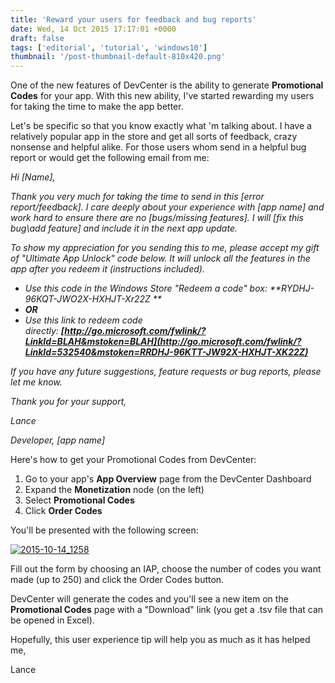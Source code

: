 ```yaml
---
title: 'Reward your users for feedback and bug reports'
date: Wed, 14 Oct 2015 17:17:01 +0000
draft: false
tags: ['editorial', 'tutorial', 'windows10']
thumbnail: '/post-thumbnail-default-810x420.png'
---
```


One of the new features of DevCenter is the ability to generate **Promotional Codes** for your app. With this new ability, I've started rewarding my users for taking the time to make the app better.

Let's be specific so that you know exactly what 'm talking about. I have a relatively popular app in the store and get all sorts of feedback, crazy nonsense and helpful alike. For those users whom send in a helpful bug report or would get the following email from me:

_Hi \[Name\],_

_Thank you very much for taking the time to send in this \[error report/feedback\]. I care deeply about your experience with \[app name\] and work hard to ensure there are no \[bugs/missing features\]. I will \[fix this bug\\add feature\] and include it in the next app update._

_To show my appreciation for you sending this to me, please accept my gift of "Ultimate App Unlock" code below. It will unlock all the features in the app after you redeem it (instructions included)._

*   _Use this code in the Windows Store "Redeem a code" box: **RYDHJ-96KQT-JWO2X-HXHJT-Xr22Z **_
*   _**OR**_
*   _Use this link to redeem code directly: **[http://go.microsoft.com/fwlink/?LinkId=BLAH&mstoken=BLAH](http://go.microsoft.com/fwlink/?LinkId=532540&mstoken=RRDHJ-96KTT-JW92X-HXHJT-XK22Z)**_

_If you have any future suggestions, feature requests or bug reports, please let me know._

_Thank you for your support,_

_Lance_

_Developer, \[app name\]_

Here's how to get your Promotional Codes from DevCenter:

1.  Go to your app's **App Overview** page from the DevCenter Dashboard
2.  Expand the **Monetization** node (on the left)
3.  Select **Promotional Codes**
4.  Click **Order Codes**

You'll be presented with the following screen:

[![2015-10-14_1258](/wp-content/uploads/2015/10/2015-10-14_1258.png?w=660)](/wp-content/uploads/2015/10/2015-10-14_1258.png)

Fill out the form by choosing an IAP, choose the number of codes you want made (up to 250) and click the Order Codes button.

DevCenter will generate the codes and you'll see a new item on the **Promotional Codes** page with a "Download" link (you get a .tsv file that can be opened in Excel).

Hopefully, this user experience tip will help you as much as it has helped me,

Lance